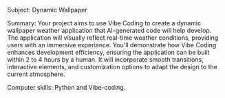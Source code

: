 Subject: Dynamic Wallpaper

Summary:
Your project aims to use Vibe Coding to create a dynamic wallpaper weather application that AI-generated code will help develop. The application will visually reflect real-time weather conditions, providing users with an immersive experience. You'll demonstrate how Vibe Coding enhances development efficiency, ensuring the application can be built within 2 to 4 hours by a human. It will incorporate smooth transitions, interactive elements, and customization options to adapt the design to the current atmosphere.

Computer skills: Python and Vibe-coding.
